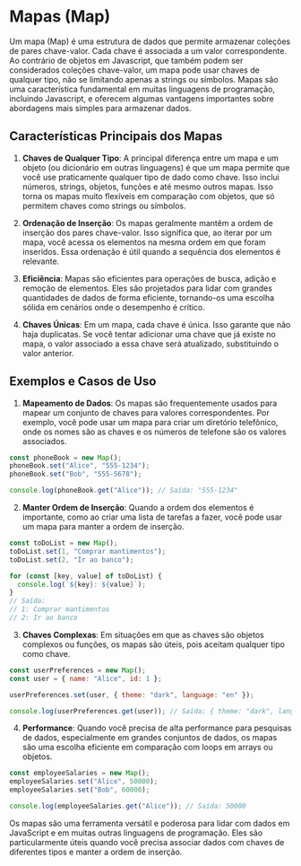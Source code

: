 # Mapas (Map)

Um mapa (Map) é uma estrutura de dados que permite armazenar coleções de pares chave-valor. Cada chave é associada a um valor correspondente. Ao contrário de objetos em Javascript, que também podem ser considerados coleções chave-valor, um mapa pode usar chaves de qualquer tipo, não se limitando apenas a strings ou símbolos. Mapas são uma característica fundamental em muitas linguagens de programação, incluindo Javascript, e oferecem algumas vantagens importantes sobre abordagens mais simples para armazenar dados.

## Características Principais dos Mapas

1. **Chaves de Qualquer Tipo**: A principal diferença entre um mapa e um objeto (ou dicionário em outras linguagens) é que um mapa permite que você use praticamente qualquer tipo de dado como chave. Isso inclui números, strings, objetos, funções e até mesmo outros mapas. Isso torna os mapas muito flexíveis em comparação com objetos, que só permitem chaves como strings ou símbolos.

2. **Ordenação de Inserção**: Os mapas geralmente mantêm a ordem de inserção dos pares chave-valor. Isso significa que, ao iterar por um mapa, você acessa os elementos na mesma ordem em que foram inseridos. Essa ordenação é útil quando a sequência dos elementos é relevante.

3. **Eficiência**: Mapas são eficientes para operações de busca, adição e remoção de elementos. Eles são projetados para lidar com grandes quantidades de dados de forma eficiente, tornando-os uma escolha sólida em cenários onde o desempenho é crítico.

4. **Chaves Únicas**: Em um mapa, cada chave é única. Isso garante que não haja duplicatas. Se você tentar adicionar uma chave que já existe no mapa, o valor associado a essa chave será atualizado, substituindo o valor anterior.

## Exemplos e Casos de Uso

1. **Mapeamento de Dados**: Os mapas são frequentemente usados para mapear um conjunto de chaves para valores correspondentes. Por exemplo, você pode usar um mapa para criar um diretório telefônico, onde os nomes são as chaves e os números de telefone são os valores associados.

```js
const phoneBook = new Map();
phoneBook.set("Alice", "555-1234");
phoneBook.set("Bob", "555-5678");

console.log(phoneBook.get("Alice")); // Saída: "555-1234"
```

2. **Manter Ordem de Inserção**: Quando a ordem dos elementos é importante, como ao criar uma lista de tarefas a fazer, você pode usar um mapa para manter a ordem de inserção.

```js
const toDoList = new Map();
toDoList.set(1, "Comprar mantimentos");
toDoList.set(2, "Ir ao banco");

for (const [key, value] of toDoList) {
  console.log(`${key}: ${value}`);
}
// Saída:
// 1: Comprar mantimentos
// 2: Ir ao banco
```

3. **Chaves Complexas**: Em situações em que as chaves são objetos complexos ou funções, os mapas são úteis, pois aceitam qualquer tipo como chave.

```js
const userPreferences = new Map();
const user = { name: "Alice", id: 1 };

userPreferences.set(user, { theme: "dark", language: "en" });

console.log(userPreferences.get(user)); // Saída: { theme: "dark", language: "en" }
```

4. **Performance**: Quando você precisa de alta performance para pesquisas de dados, especialmente em grandes conjuntos de dados, os mapas são uma escolha eficiente em comparação com loops em arrays ou objetos.

```js
const employeeSalaries = new Map();
employeeSalaries.set("Alice", 50000);
employeeSalaries.set("Bob", 60000);

console.log(employeeSalaries.get("Alice")); // Saída: 50000
```

Os mapas são uma ferramenta versátil e poderosa para lidar com dados em JavaScript e em muitas outras linguagens de programação. Eles são particularmente úteis quando você precisa associar dados com chaves de diferentes tipos e manter a ordem de inserção.
